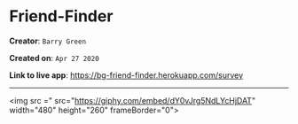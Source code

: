 # Friend-Finder
**Creator**: `Barry Green`

**Created on**: `Apr 27 2020`

**Link to live app**: https://bg-friend-finder.herokuapp.com/survey
- - -

<img src =" src="https://giphy.com/embed/dY0vJrg5NdLYcHjDAT" width="480" height="260" frameBorder="0">